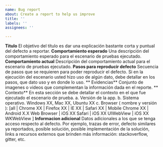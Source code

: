 ```yaml
---
name: Bug report
about: Create a report to help us improve
title: ''
labels: ''
assignees: ''

---
```


**Titulo**
El objetivo del título es dar una explicación bastante corta y puntual del defecto a reportar.
**Comportamiento esperado**
Una descripción del comportamiento esperado para el escenario de pruebas ejecutado.
**Comportamiento actual**
Descripción del comportamiento actual para el escenario de pruebas ejecutado.
**Pasos para reproducir defecto**
Secuencia de pasos que se requieren para poder reproducir el defecto. Si en la ejecución del escenario usted hizo uso de algún dato, debe detallar en los pasos, que dato uso y en donde lo uso.
** Evidencias**
Conjunto de imagenes o videos que complementan la información dada en el reporte.
** Contexto**
En esta sección se debe detallar el contexto en el que fue ejecutado el escenario de prueba.
a. Versión de la app.
b. Sistema operativo. Windows XX, Mac XX, Ubuntu XX
c. Browser ( nombre y versión ): [all | Chrome XX | Firefox XX | IE XX | Safari XX | Mobile Chrome XX |  Android X.X Web Browser | iOS XX Safari | iOS XX UIWebView | iOS XX  WKWebView ]
**Informacion adicional**
Datos adicionales a los que se tenga acceso respecto al defecto. Por ejemplo, trazas de error, defecto similares ya reportados, posible solución, posible implementación de la solución, links a recursos externos que brinden más información: stackoverflow, gitter, etc.
